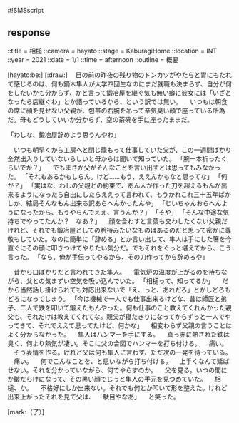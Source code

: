 #!SMSscript

## response

::title = 相槌
::camera = hayato
::stage = KaburagiHome
::location = INT
::year = 2021
::date = 1/1
::time = afternoon
::outline = 概要

[hayato:be:]
[:draw:]
　目の前の昨夜の残り物のトンカツがやたらと胃にもたれて感じるのは、何も鏑木隼人が大学四回生なのにまだ就職も決まらず、自分が何をしたいかも分からず、かと言って鍛冶屋を継ぐ気も無い癖に彼女には「いざとなったら店継ぐわ」とか語っているから、という訳では無い。
　いつもは朝食の席に顔を見せない父親が、包帯の右腕を吊って辛気臭い顔で座っている所為だ。母もどうしていいか分からず、空の茶碗を手に座ったままだ。

「わしな、鍛冶屋辞めよう思うんやわ」

　いつも朝早くから工房へと閉じ籠もって仕事していた父が、この一週間ばかり全然出入りしていないらしいと母からは聞いて知っていた。
「腕一本折ったくらいでか？」
　でもまさか父がそんなことを言い出すとは思ってもみなかった。
「それもあるかもしらん。けど……もう、ええんかもなと思ってな」
「何が？」
「実はな、わしの父親との約束で、あん人が作った刀を超えるもんが出来るようになったら自由にしたらええって言われて、もうかれこれ三十五年ばかしか、結局そんなもん出来る訳あらへんかったんや」
「じいちゃんおらへんようになったから、もうやらんでええ、言うんか？」
「そや」
「そんな中途な気持ちでやってたんか？　なあ？」
　顔を合わすと言葉も交わしたくない父親だけれど、それでも鍛冶屋としての矜持みたいなものはあるのだと思って密かに尊敬もしていた。なのに簡単に「辞める」とか言い出して、隼人は手にした箸を今直ぐにその顔に叩きつけてやりたい気分だ。でもそれをぐっと堪えてから、こう言った。
「なら、俺が手伝ってやるから、その刀作ってから辞めろや」

　昔から口ばかりだと言われてきた隼人。
　電気炉の温度が上がるのを待ちながら、父との気まずい空気を吸い込んでいた。
「相槌って、知ってるか」
　だから当然話し掛けられても対応出来ないで「え、っと、あれだろ」とかしどろもどろになってしまう。
「今は機械で一人でも仕事出来るけどな、昔は師匠と弟子、二人で鉄を叩いて鍛えたもんやった。何も仕事のこと教えてくれんかった親父も、それだけは教えてくれてな。親父が寝たきりになってからずっと一人でやってきて、それでええて思ってたけど、何かな」
　相変わらず父親の言うことはよく分からなかった。
　隼人はハンマーを手にする。
　真っ赤に熱された鉄は臭く、何より熱気が凄い。そこに父の合図でハンマーを打ち付ける。
　痛い。
　そう表情を作る。けれど父は何も隼人に言わず、ただ次の一発を待っている。
　痛い。
　何でこんなことを、と思いながら打ち付ける。
　上手くなんて延ばせない。それを分かっていながら、何でやらすのか。
　父を見る。いつの間にか皺だらけになって、その黒い顔でじっと隼人の手元を見つめていた。
　相槌、か。
　不格好にしか出来ない。それでも何とか叩いて形を整えた。けれど出来上がったそれを見て父は、
「駄目やなあ」
　と笑った。

[mark:（了）]
